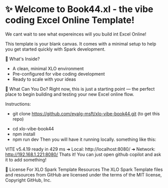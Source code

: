 # ✨ Welcome to Book44.xl - the vibe coding Excel Online Template!
We cant wait to see what expereinces will you build int Excel Online!

This template is your blank canvas. It comes with a minimal setup to help you get started quickly with Spark development.

🚀 What's Inside?
- A clean, minimal XLO environment
- Pre-configured for vibe coding development
- Ready to scale with your ideas
  
🧠 What Can You Do?
Right now, this is just a starting point — the perfect place to begin building and testing your new Excel online flow.

Instructions:
* git clone https://github.com/eyalg-msft/xlo-vibe-book44.git (to get this repo)
- cd xlo-vibe-book44
- npm install
- npm run dev
Then you will have it running locally.
something like this:

VITE v5.4.19  ready in 429 ms
  ➜  Local:   http://localhost:8080/
  ➜  Network: http://192.168.1.221:8080/
Thats it! You can just open github copilot and ask it to add something!

📄 License For XLO Spark Template Resources 
The XLO Spark Template files and resources from GitHub are licensed under the terms of the MIT license, Copyright GitHub, Inc.
